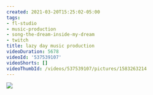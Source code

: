 ```yaml
---
created: 2021-03-20T15:25:02-05:00
tags:
- fl-studio
- music-production
- song-the-dream-inside-my-dream
- twitch
title: lazy day music production
videoDuration: 5678
videoId: '537539107'
videoShorts: []
videoThumbId: /videos/537539107/pictures/1583263214
---
```


![](20210320202502.jpg)
